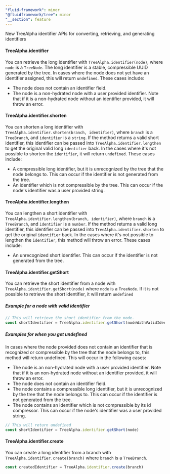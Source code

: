 ```yaml
---
"fluid-framework": minor
"@fluidframework/tree": minor
"__section": feature
---
```

New TreeAlpha identifier APIs for converting, retrieving, and generating identifiers

#### TreeAlpha.identifier

You can retrieve the long identifier with `TreeAlpha.identifier(node)`, where `node` is a `TreeNode`. The long identifier is a stable, compressible UUID generated by the tree.
In cases where the node does not yet have an identifier assigned, this will return `undefined`.
These cases include:
- The node does not contain an identifier field.
- The node is a non-hydrated node with a user provided identifier. Note that if it is a non-hydrated node without an identifier provided, it will throw an error.

#### TreeAlpha.identifier.shorten

You can shorten a long identifier with `TreeAlpha.identifier.shorten(branch, identifier)`, where `branch` is a `TreeBranch`, and `identifier` is a `string`.
If the method returns a valid short identifier, this identifier can be passed into `TreeAlpha.identifier.lengthen`
to get the original valid long `identifier` back.
In the cases where it's not possible to shorten the `identifier`, it will return `undefined`.
These cases include:

- A compressible long identifier, but it is unrecognized by the tree that the node belongs to. This can occur if the identifier is not generated from the tree.
- An identifier which is not compressible by the tree. This can occur if the node's identifier was a user provided string.

#### TreeAlpha.identifier.lengthen

You can lengthen a short identifier with `TreeAlpha.identifier.lengthen(branch, identifier)`, where `branch` is a `TreeBranch`, and `identifier` is a `number`.
If the method returns a valid long identifier, this identifier can be passed into `TreeAlpha.identifier.shorten` to get the original `identifier` back.
In the cases where it's not possible to lengthen the `identifier`, this method will throw an error.
These cases include:

- An unrecognized short identifier. This can occur if the identifier is not generated from the tree.

#### TreeAlpha.identifier.getShort

You can retrieve the short identifier from a node with `TreeAlpha.identifier.getShort(node)` where `node` is a `TreeNode`.
If it is not possible to retrieve the short identifier, it will return `undefined`

##### Example for a node with valid identifier

```typescript
// This will retrieve the short identifier from the node.
const shortIdentifier = TreeAlpha.identifier.getShort(nodeWithValidIdentifier)
```

##### Examples for when you get undefined

In cases where the node provided does not contain an identifier that is recognized or compressible by the tree that the node belongs to, this method will return undefined.
This will occur in the following cases:

- The node is an non-hydrated node with a user provided identifier. Note that if it is an non-hydrated node without an identifier provided, it will throw an error.
- The node does not contain an identifier field.
- The node contains a compressible long identifier, but it is unrecognized by the tree that the node belongs to. This can occur if the identifier is not generated from the tree.
- The node contains an identifier which is not compressible by its id compressor. This can occur if the node's identifier was a user provided string.

```typescript
// This will return undefined
const shortIdentifier = TreeAlpha.identifier.getShort(node)
```

#### TreeAlpha.identifier.create

You can create a long identifier from a branch with `TreeAlpha.identifier.create(branch)` where `branch` is a `TreeBranch`.

```typescript
const createdIdentifier = TreeAlpha.identifier.create(branch)
```

